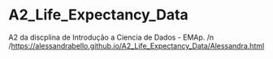 # A2_Life_Expectancy_Data
A2 da discplina de Introdução a Ciencia de Dados - EMAp.
/n
/https://alessandrabello.github.io/A2_Life_Expectancy_Data/Alessandra.html
